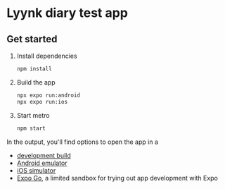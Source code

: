 # Lyynk diary test app

## Get started

1. Install dependencies

   ```bash
   npm install
   ```

2. Build the app

   ```bash
   npx expo run:android
   npx expo run:ios
   ```

3. Start metro

   ```bash
   npm start
   ```

In the output, you'll find options to open the app in a

- [development build](https://docs.expo.dev/develop/development-builds/introduction/)
- [Android emulator](https://docs.expo.dev/workflow/android-studio-emulator/)
- [iOS simulator](https://docs.expo.dev/workflow/ios-simulator/)
- [Expo Go](https://expo.dev/go), a limited sandbox for trying out app development with Expo

